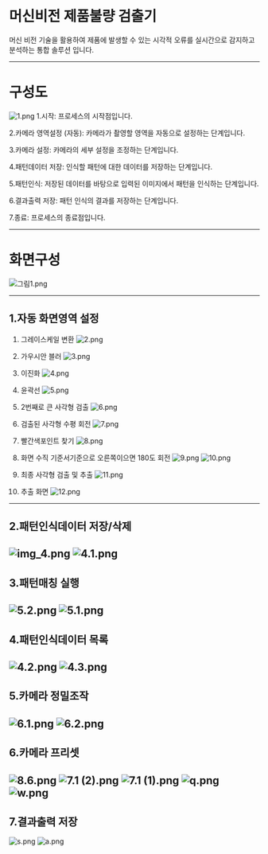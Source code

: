 # 머신비전 제품불량 검출기
머신 비전 기술을 활용하여 제품에 발생할 수 있는 시각적 오류를 실시간으로 감지하고 분석하는 통합 솔루션 입니다.


----
# 구성도
![1.png](img%2F1.png)
1.시작: 프로세스의 시작점입니다.

2.카메라 영역설정 (자동): 카메라가 촬영할 영역을 자동으로 설정하는 단계입니다.

3.카메라 설정: 카메라의 세부 설정을 조정하는 단계입니다.

4.패턴데이터 저장: 인식할 패턴에 대한 데이터를 저장하는 단계입니다.

5.패턴인식: 저장된 데이터를 바탕으로 입력된 이미지에서 패턴을 인식하는 단계입니다.

6.결과출력 저장: 패턴 인식의 결과를 저장하는 단계입니다.

7.종료: 프로세스의 종료점입니다.

---

# 화면구성
![그림1.png](img%2F%EA%B7%B8%EB%A6%BC1.png)

------------------

## 1.자동 화면영역 설정

1. 그레이스케일 변환
![2.png](img%2F2.png)
2. 가우시안 블러
![3.png](img%2F3.png)
3. 이진화
![4.png](img%2F4.png)
4. 윤곽선 
![5.png](img%2F5.png)
5. 2번째로 큰 사각형 검출 
![6.png](img%2F6.png)
6. 검출된 사각형 수평 회전 
![7.png](img%2F7.png)
7. 빨간색포인트 찾기
![8.png](img%2F8.png)
8. 화면 수직 기준서기준으로 오른쪽이으면 180도 회전 
![9.png](img%2F9.png)
![10.png](img%2F10.png)
 

9. 최종 사각형 검출 및 추출
![11.png](img%2F11.png)    
10. 추출 화면
![12.png](img%2F12.png)
---------------------------------------
## 2.패턴인식데이터 저장/삭제
![img_4.png](img_4.png)
![4.1.png](img%2F4.1.png)
---
## 3.패턴매칭 실행
![5.2.png](img%2F5.2.png)
![5.1.png](img%2F5.1.png)
---
## 4.패턴인식데이터 목록
![4.2.png](img%2F4.2.png)
![4.3.png](img%2F4.3.png)
---
## 5.카메라 정밀조작
![6.1.png](img%2F6.1.png)
![6.2.png](img%2F6.2.png)
---
## 6.카메라 프리셋
![8.6.png](img%2F8.6.png)
![7.1 (2).png](img%2F7.1%20%282%29.png)
![7.1 (1).png](img%2F7.1%20%281%29.png)
![q.png](..%2F..%2F..%2FPictures%2FScreenshots%2Fq.png)
![w.png](..%2F..%2F..%2FPictures%2FScreenshots%2Fw.png)
----
## 7.결과출력 저장
![s.png](img%2Fs.png)
![a.png](img%2Fa.png)

